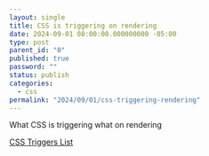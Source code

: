 ```yaml
---
layout: single
title: CSS is triggering on rendering
date: 2024-09-01 08:00:00.000000000 -05:00
type: post
parent_id: "0"
published: true
password: ""
status: publish
categories:
  - css
permalink: "2024/09/01/css-triggering-rendering"
---
```


What CSS is triggering what on rendering

[CSS Triggers List](https://csstriggers.com/)
